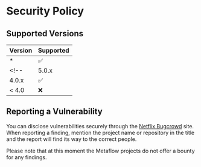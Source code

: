 # Security Policy

## Supported Versions

| Version | Supported          |
| ------- | ------------------ |
| *       | :white_check_mark: |
<!-- | 5.0.x   | :x:                |
| 4.0.x   | :white_check_mark: |
| < 4.0   | :x:                | -->

## Reporting a Vulnerability

You can disclose vulnerabilities securely through the [Netflix Bugcrowd](https://bugcrowd.com/netflix) site. When reporting a finding, mention the project name or repository in the title and the report will find its way to the correct people.

Please note that at this moment the Metaflow projects do not offer a bounty for any findings.
